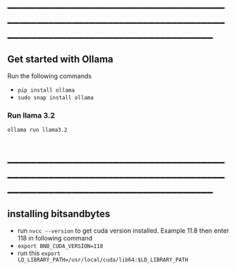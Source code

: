 # _____________________________________________________________________________________________________________
## Get started with Ollama
Run the following commands
- ```pip install ollama```
- ```sudo snap install ollama```
### Run llama 3.2
```ollama run llama3.2```
# _____________________________________________________________________________________________________________

## installing bitsandbytes
- run `nvcc --version` to get cuda version installed. Example 11.8 then enter 118 in following command
- `export BNB_CUDA_VERSION=118`
- run this `export LD_LIBRARY_PATH=/usr/local/cuda/lib64:$LD_LIBRARY_PATH
`
